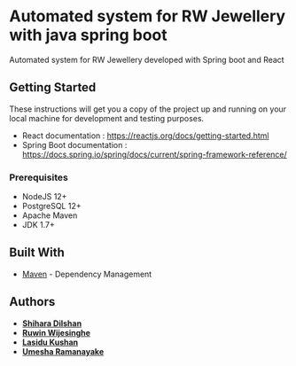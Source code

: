 # Automated system for RW Jewellery with java spring boot

Automated system for RW Jewellery developed with Spring boot and React

## Getting Started

These instructions will get you a copy of the project up and running on your local machine for development and testing purposes.

* React documentation : https://reactjs.org/docs/getting-started.html
* Spring Boot documentation : https://docs.spring.io/spring/docs/current/spring-framework-reference/

### Prerequisites

* NodeJS 12+
* PostgreSQL 12+
* Apache Maven
* JDK 1.7+


## Built With

* [Maven](https://maven.apache.org/) - Dependency Management


## Authors

* **[Shihara Dilshan](https://github.com/Shihara-Dilshan)**
* **[Ruwin Wijesinghe](https://github.com/ruvinwijesinghe)**
* **[Lasidu Kushan](https://github.com/lasindukushan)**
* **[Umesha Ramanayake](https://github.com/umesha-D)**

